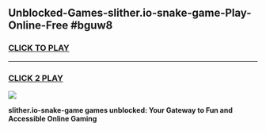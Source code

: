 
## Unblocked-Games-slither.io-snake-game-Play-Online-Free #bguw8
<h3>
<a href="https://us.freeplayer.one?title=slither.io-snake-game&ref=10M">CLICK TO PLAY</a></h3>
<hr>

<h3>
<a href="https://us.freeplayer.one?title=slither.io-snake-game&ref=10M">CLICK 2 PLAY</a>
  
</h3>

<a href="https://us.freeplayer.one?title=slither.io-snake-game&ref=10M"><img src="https://clearcache.store/games.png"></a>


**slither.io-snake-game games unblocked: Your Gateway to Fun and Accessible Online Gaming**
